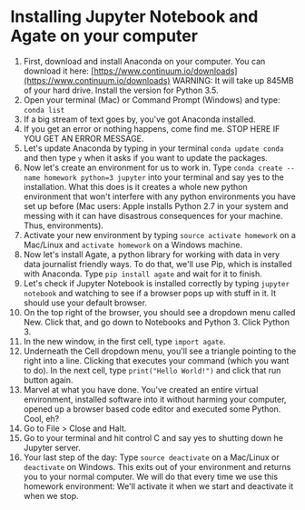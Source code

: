 # Installing Jupyter Notebook and Agate on your computer


1. First, download and install Anaconda on your computer. You can download it here: [https://www.continuum.io/downloads](https://www.continuum.io/downloads) WARNING: It will take up 845MB of your hard drive. Install the version for Python 3.5. 
2. Open your terminal (Mac) or Command Prompt (Windows) and type: `conda list`
3. If a big stream of text goes by, you've got Anaconda installed.
4. If you get an error or nothing happens, come find me. STOP HERE IF YOU GET AN ERROR MESSAGE.
5. Let's update Anaconda by typing in your terminal `conda update conda` and then type `y` when it asks if you want to update the packages. 
6. Now let's create an environment for us to work in. Type `conda create --name homework python=3 jupyter` into your terminal and say yes to the installation. What this does is it creates a whole new python environment that won't interfere with any python environments you have set up before (Mac users: Apple installs Python 2.7 in your system and messing with it can have disastrous consequences for your machine. Thus, environments).
7. Activate your new environment by typing `source activate homework` on a Mac/Linux and `activate homework` on a Windows machine. 
8. Now let's install Agate, a python library for working with data in very data journalist friendly ways. To do that, we'll use Pip, which is installed with Anaconda. Type `pip install agate` and wait for it to finish. 
9. Let's check if Jupyter Notebook is installed correctly by typing `jupyter notebook` and watching to see if a browser pops up with stuff in it. It should use your default browser. 
10. On the top right of the browser, you should see a dropdown menu called New. Click that, and go down to Notebooks and Python 3. Click Python 3. 
11. In the new window, in the first cell, type `import agate`.
12. Underneath the Cell dropdown menu, you'll see a triangle pointing to the right into a line. Clicking that executes your command (which you want to do). In the next cell, type `print("Hello World!")` and click that run button again.
13. Marvel at what you have done. You've created an entire virtual environment, installed software into it without harming your computer, opened up a browser based code editor and executed some Python. Cool, eh?
14. Go to File > Close and Halt. 
15. Go to your terminal and hit control C and say yes to shutting down he Jupyter server.
16. Your last step of the day: Type `source deactivate` on a Mac/Linux or `deactivate` on Windows. This exits out of your environment and returns you to your normal computer. We will do that every time we use this homework environment: We'll activate it when we start and deactivate it when we stop.
